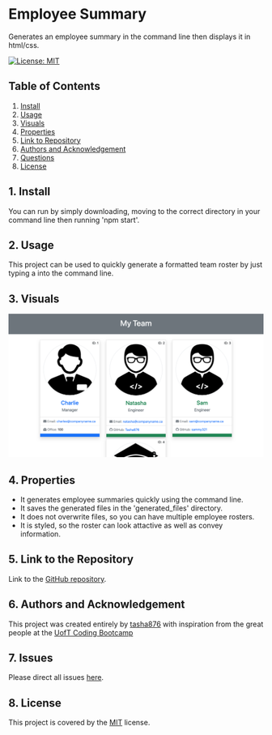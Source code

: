 # Employee Summary 

Generates an employee summary in the command line then displays it in html/css.

[![License: MIT](https://img.shields.io/badge/License-MIT-yellow.svg)](https://opensource.org/licenses/MIT)

## Table of Contents
1. [ Install ](#Install)
1. [ Usage ](#Usage)
1. [ Visuals ](#Visuals)
1.  [ Properties ](#Properties)
1. [ Link to Repository ](#Link)
1. [ Authors and Acknowledgement ](#Authors)
1. [ Questions ](#Questions)
1. [ License ](#License)

<a name="Install"></a>
## 1. Install

You can run by simply downloading, moving to the correct directory in your command line then running 'npm start'.

<a name="Usage"></a>
## 2. Usage

This project can be used to quickly generate a formatted team roster by just typing a into the command line.

<a name="Visuals"></a>
## 3. Visuals
![Employee-summary in action](./employee-summary.png)


<a name="Properties"></a>
## 4. Properties 

* It generates employee summaries quickly using the command line.
* It saves the generated files in the 'generated_files' directory.
* It does not overwrite files, so you can have multiple employee rosters.
* It is styled, so the roster can look attactive as well as convey information.

<a name="Link"></a>
## 5. Link to the Repository 

Link to the [GitHub repository](https://github.com/tasha876/employee-summary).

<a name="Tests"></a>

<a name="Authors"></a>
## 6. Authors and Acknowledgement 

This project was created entirely by [tasha876](https://github.com/tasha876) with inspiration from the great people at the [UofT Coding Bootcamp](https://bootcamp.learn.utoronto.ca/)
<a name="Questions"></a>
## 7. Issues 

Please direct all issues [here](https://github.com/Tasha876/employee-summary/issues).

<a name="License"></a>
## 8. License 

This project is covered by the [MIT](License) license.